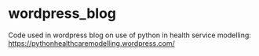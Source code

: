 # wordpress_blog
Code used in wordpress blog on use of python in health service modelling: https://pythonhealthcaremodelling.wordpress.com/
